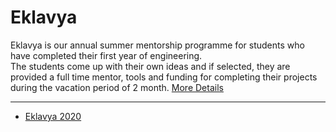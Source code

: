 # Eklavya

Eklavya is our annual summer mentorship programme for students who have completed their first year of engineering.  
The students come up with their own ideas and if selected, they are provided a full time mentor, tools and funding for completing their projects during the vacation period of 2 month.
[More Details](http://sra.vjti.info/eklavya)

***
* [Eklavya 2020](eklavya2020.md)
